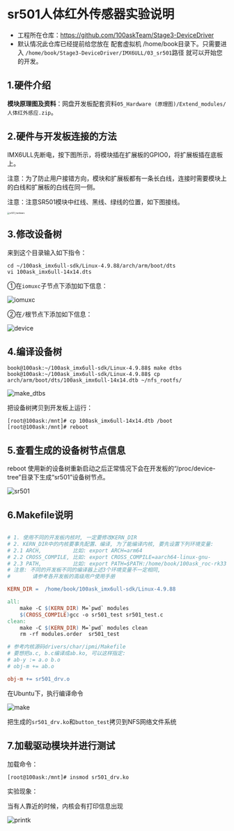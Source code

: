 # sr501人体红外传感器实验说明

* 工程所在仓库：https://github.com/100askTeam/Stage3-DeviceDriver
* 默认情况此仓库已经提前给您放在 配套虚拟机 /home/book目录下。只需要进入 `/home/book/Stage3-DeviceDriver/IMX6ULL/03_sr501`路径 就可以开始您的开发。

## 1.硬件介绍

**模块原理图及资料**：网盘开发板配套资料`05_Hardware (原理图)/Extend_modules/人体红外感应.zip`。



## 2.硬件与开发板连接的方法

IMX6ULL先断电，按下图所示，将模块插在扩展板的GPIO0，将扩展板插在底板上。

注意：为了防止用户接错方向，模块和扩展板都有一条长白线，连接时需要模块上的白线和扩展板的白线在同一侧。

注意：注意SR501模块中红线、黑线、绿线的位置，如下图接线。

<img src="https://cdn.staticaly.com/gh/DongshanPI/LinuxCodeLibrary-Photos@master/Nxp/IMX6ULL/Pro/03-sr501driver_sr501_hardware.jpg" alt="sr501_hardware" style="zoom: 33%;" />





## 3.修改设备树

来到这个目录输入如下指令：

```
cd ~/100ask_imx6ull-sdk/Linux-4.9.88/arch/arm/boot/dts
vi 100ask_imx6ull-14x14.dts
```



①在`iomuxc`子节点下添加如下信息：

![iomuxc](https://cdn.staticaly.com/gh/DongshanPI/LinuxCodeLibrary-Photos@master/Nxp/IMX6ULL/Pro/03-sr501driver_iomuxc.jpg)



②在`/`根节点下添加如下信息：

![device](https://cdn.staticaly.com/gh/DongshanPI/LinuxCodeLibrary-Photos@master/Nxp/IMX6ULL/Pro/03-sr501driver_device.jpg)



## 4.编译设备树

```
book@100ask:~/100ask_imx6ull-sdk/Linux-4.9.88$ make dtbs
book@100ask:~/100ask_imx6ull-sdk/Linux-4.9.88$ cp arch/arm/boot/dts/100ask_imx6ull-14x14.dtb ~/nfs_rootfs/
```

![make_dtbs](https://cdn.staticaly.com/gh/DongshanPI/LinuxCodeLibrary-Photos@master/Nxp/IMX6ULL/Pro/03-sr501driver_make_dtbs.jpg)

把设备树拷贝到开发板上运行：

```
[root@100ask:/mnt]# cp 100ask_imx6ull-14x14.dtb /boot
[root@100ask:/mnt]# reboot
```



## 5.查看生成的设备树节点信息

reboot 使用新的设备树重新启动之后正常情况下会在开发板的“/proc/device-tree”目录下生成“sr501”设备树节点。

![sr501](https://cdn.staticaly.com/gh/DongshanPI/LinuxCodeLibrary-Photos@master/Nxp/IMX6ULL/Pro/03-sr501driver_sr501.jpg)



## 6.Makefile说明

```makefile

# 1. 使用不同的开发板内核时, 一定要修改KERN_DIR
# 2. KERN_DIR中的内核要事先配置、编译, 为了能编译内核, 要先设置下列环境变量:
# 2.1 ARCH,          比如: export ARCH=arm64
# 2.2 CROSS_COMPILE, 比如: export CROSS_COMPILE=aarch64-linux-gnu-
# 2.3 PATH,          比如: export PATH=$PATH:/home/book/100ask_roc-rk3399-pc/ToolChain-6.3.1/gcc-linaro-6.3.1-2017.05-x86_64_aarch64-linux-gnu/bin 
# 注意: 不同的开发板不同的编译器上述3个环境变量不一定相同,
#       请参考各开发板的高级用户使用手册

KERN_DIR =  /home/book/100ask_imx6ull-sdk/Linux-4.9.88

all:
	make -C $(KERN_DIR) M=`pwd` modules 
	$(CROSS_COMPILE)gcc -o sr501_test sr501_test.c
clean:
	make -C $(KERN_DIR) M=`pwd` modules clean
	rm -rf modules.order  sr501_test

# 参考内核源码drivers/char/ipmi/Makefile
# 要想把a.c, b.c编译成ab.ko, 可以这样指定:
# ab-y := a.o b.o
# obj-m += ab.o

obj-m += sr501_drv.o
```

在Ubuntu下，执行编译命令

![make](https://cdn.staticaly.com/gh/DongshanPI/LinuxCodeLibrary-Photos@master/Nxp/IMX6ULL/Pro/03-sr501driver_make.jpg)

把生成的`sr501_drv.ko`和`button_test`拷贝到NFS网络文件系统



## 7.加载驱动模块并进行测试

加载命令：

```
[root@100ask:/mnt]# insmod sr501_drv.ko
```



实验现象：

当有人靠近的时候，内核会有打印信息出现

![printk](https://cdn.staticaly.com/gh/DongshanPI/LinuxCodeLibrary-Photos@master/Nxp/IMX6ULL/Pro/03-sr501driver_printk.jpg)